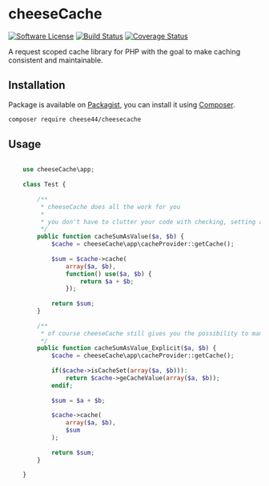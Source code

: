 # cheeseCache

[![Software License](https://img.shields.io/badge/license-MIT-brightgreen.svg?style=flat-square)](LICENSE.txt)
[![Build Status](https://img.shields.io/travis/cheese44/cheesecache/master.svg?style=flat-square)](https://travis-ci.org/cheese44/cheesecache)
[![Coverage Status](https://img.shields.io/codecov/c/github/cheese44/cheesecache.svg?style=flat-square)](https://codecov.io/github/cheese44/cheesecache)

A request scoped cache library for PHP with the goal to make caching consistent and maintainable.

## Installation

Package is available on [Packagist](https://packagist.org/packages/cheese44/cheesecache), you can install it
using [Composer](http://getcomposer.org).

```bash
composer require cheese44/cheesecache
```

## Usage

```php

    use cheeseCache\app;
    
    class Test {
  
        /**
         * cheeseCache does all the work for you
         * 
         * you don't have to clutter your code with checking, setting and reading the cache yourself
         */
        public function cacheSumAsValue($a, $b) {
            $cache = cheeseCache\app\cacheProvider::getCache();
      
            $sum = $cache->cache(
                array($a, $b),
                function() use($a, $b) {
                    return $a + $b;
                });
        
            return $sum;
        }
    
        /**
         * of course cheeseCache still gives you the possibility to manually access these functionalities
         */
        public function cacheSumAsValue_Explicit($a, $b) {
            $cache = cheeseCache\app\cacheProvider::getCache();
      
            if($cache->isCacheSet(array($a, $b))):
                return $cache->geCacheValue(array($a, $b));
            endif;
      
            $sum = $a + $b;
      
            $cache->cache(
                array($a, $b),
                $sum
            );
      
            return $sum;
        }
  
    }
    
```